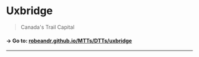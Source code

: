 # Uxbridge
> Canada's Trail Capital
#### → Go to: [robeandr.github.io/MTTs/DTTs/uxbridge](../../MTTs/DTTs/uxbridge.html)
<script type="text/javascript">
	location = "../../MTTs/DTTs/uxbridge.html";
</script>
***